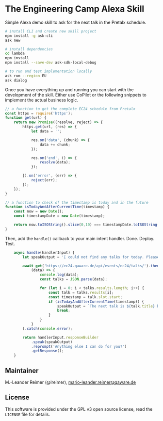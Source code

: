 # The Engineering Camp Alexa Skill

Simple Alexa demo skill to ask for the next talk in the Pretalx schedule.

```bash
# install CLI and create new skill project
npm install -g ask-cli
ask new

# install dependencies
cd lambda
npm install
npm install --save-dev ask-sdk-local-debug

# to run and test implementation locally
ask run --region EU
ask dialog
```

Once you have everything up and running you can start with the development
of the skill. Either use CoPilot or the following snippets to implement the
actual business logic.

```javascript
// a function to get the complete EC24 schedule from Pretalx
const https = require('https');
function get(url) {
    return new Promise((resolve, reject) => {
        https.get(url, (res) => {
            let data = '';

            res.on('data', (chunk) => {
                data += chunk;
            });

            res.on('end', () => {
                resolve(data);
            });

        }).on('error', (err) => {
            reject(err);
        });
    });
}

// a function to check of the timestamp is today and in the future
function isTodayAndAfterCurrentTime(timestamp) {
    const now = new Date();
    const timestampDate = new Date(timestamp);

    return now.toISOString().slice(0,10) === timestampDate.toISOString().slice(0,10) && now.getTime() < timestampDate.getTime();
}  
```

Then, add the `handle()` callback to your main intent handler. 
Done. Deploy. Test.
```javascript
    async handle(handlerInput) {
        let speakOutput = 'I could not find any talks for today. Please try again later.';

        await get('https://ec24.qaware.de/api/events/ec24/talks/').then(
            (data) => {
                console.log(data);
                const talks = JSON.parse(data);

                for (let i = 0; i < talks.results.length; i++) {
                    const talk = talks.results[i];
                    const timestamp = talk.slot.start;
                    if (isTodayAndAfterCurrentTime(timestamp)) {
                        speakOutput = `The next talk is ${talk.title} by ${talk.speakers[0].name}`;
                        break;
                    }
                }
            }
        ).catch(console.error);

        return handlerInput.responseBuilder
            .speak(speakOutput)
            .reprompt('Anything else I can do for you?')
            .getResponse();
    }
```

## Maintainer

M.-Leander Reimer (@lreimer), <mario-leander.reimer@qaware.de>

## License

This software is provided under the GPL v3 open source license, read the `LICENSE` file for details.
